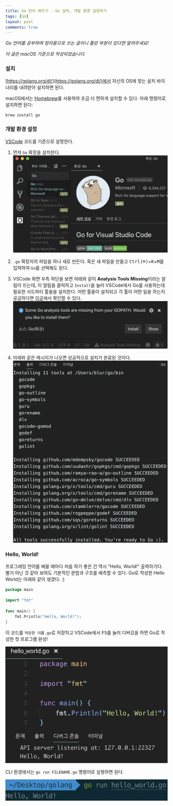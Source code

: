 ```yaml
---
title: Go 언어 배우기 - Go 설치, 개발 환경 설정하기
tags: [Go]
layout: post
comments: true
---
```


*Go 언어를 공부하며 정리용으로 쓰는 글이니 틀린 부분이 있다면 알려주세요!*

*이 글은 macOS 기준으로 작성되었습니다.*

### 설치

[https://golang.org/dl/](https://golang.org/dl/)에서 자신의 OS에 맞는 설치 바이너리를 내려받아 설치하면 된다.

macOS에서는 [Homebrew](https://brew.sh)를 사용하여 조금 더 편하게 설치할 수 있다. 아래 명령어로 설치하면 된다:

```sh
brew install go
```


### 개발 환경 설정

[VSCode](https://code.visualstudio.com) 코드를 기준으로 설명한다.


1. 먼저 `Go` 확장을 설치한다.
![Install Go Exntension](/images/golang-study-1/vscode-extension.png)


2. `.go` 확장자의 파일을 하나 새로 만든다. 혹은 새 파일을 만들고 <kbd>Ctrl(⌘)</kbd>+<kbd>K</kbd>+<kbd>M</kbd>를 입력하여 `Go`를 선택해도 된다.


3. VSCode 화면 우측 하단을 보면 아래와 같이 **Analysis Tools Missing**이라는 알림이 뜨는데, 이 알림을 클릭하고 `Install`을 눌러 VSCode에서 Go를 사용하는데 필요한 서드파티 툴들을 설치한다. 어떤 툴들이 설치되고 각 툴이 어떤 일을 하는지 궁금하다면 [이곳](https://github.com/Microsoft/vscode-go/wiki/Go-tools-that-the-Go-extension-depends-on)에서 확인할 수 있다.
![Install Go Analysis Tools](/images/golang-study-1/install-go-tools.png)


4. 아래와 같은 메시지가 나오면 성공적으로 설치가 완료된 것이다.
![Install Go Analysis Tools](/images/golang-study-1/go-tools-install-log.png)


### Hello, World!

프로그래밍 언어를 배울 때마다 처음 하기 좋은 건 역시 "Hello, World!" 출력하기다. 별거 아닌 것 같아 보여도 기본적인 문법과 구조를 예측할 수 있다. Go로 작성한 Hello World는 아래와 같이 생겼다. :)

```go
package main

import "fmt"

func main() {
	fmt.Println("Hello, World!");
}
```

이 코드를 `적당한 이름.go`로 저장하고 VSCode에서 <kbd>F5</kbd>를 눌러 디버깅을 하면 Go로 작성한 첫 프로그램 완성!

![Hello World in Go](/images/golang-study-1/hello-world.png)

CLI 환경에서는 `go run FILENAME.go` 명령어로 실행하면 된다.

![Hello World in Go](/images/golang-study-1/run-go-in-cli.png)
